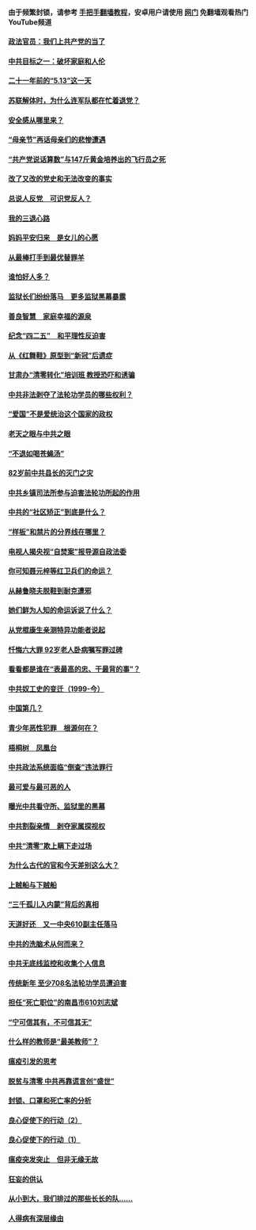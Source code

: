 #### 由于频繁封锁，请参考 [手把手翻墙教程](https://github.com/gfw-breaker/guides/wiki/)，安卓用户请使用 [网门](https://github.com/gfw-breaker/nogfw/blob/master/dl.md?t=05201901) 免翻墙观看热门YouTube频道 

#### [政法官员：我们上共产党的当了](../pages/19/425351.md?t=05201901) 

#### [中共目标之一：破坏家庭和人伦](../pages/19/424454.md?t=05201901) 

#### [二十一年前的“5.13”这一天](../pages/19/424814.md?t=05201901) 

#### [苏联解体时，为什么连军队都在忙着退党？](../pages/19/424335.md?t=05201901) 

#### [安全感从哪里来？](../pages/19/424336.md?t=05201901) 

#### [“母亲节”再话母亲们的悲惨遭遇](../pages/19/424234.md?t=05201901) 

#### [“共产党说话算数”与147斤黄金培养出的飞行员之死](../pages/19/424115.md?t=05201901) 

#### [改了又改的党史和无法改变的事实](../pages/19/424037.md?t=05201901) 

#### [总说人反党　可识党反人？](../pages/19/423820.md?t=05201901) 

#### [我的三退心路](../pages/19/423876.md?t=05201901) 

#### [妈妈平安归来　是女儿的心愿](../pages/19/423947.md?t=05201901) 

#### [从最棒打手到最优替罪羊](../pages/19/423819.md?t=05201901) 

#### [谁怕好人多？](../pages/19/423774.md?t=05201901) 

#### [监狱长们纷纷落马　更多监狱黑幕暴露](../pages/19/423787.md?t=05201901) 

#### [善良智慧　家庭幸福的源泉](../pages/19/423632.md?t=05201901) 

#### [纪念“四二五”　和平理性反迫害](../pages/19/423660.md?t=05201901) 

#### [从《红舞鞋》原型到“新冠”后遗症](../pages/19/423509.md?t=05201901) 

#### [甘肃办“清零转化”培训班 教授恐吓和诱骗](../pages/19/423498.md?t=05201901) 

#### [中共非法剥夺了法轮功学员的哪些权利？](../pages/19/423392.md?t=05201901) 

#### [“爱国”不是爱统治这个国家的政权](../pages/19/423029.md?t=05201901) 

#### [老天之眼与中共之眼](../pages/19/423378.md?t=05201901) 

#### [“不退如喝苍蝇汤”](../pages/19/423287.md?t=05201901) 

#### [82岁前中共县长的灭门之灾](../pages/19/423055.md?t=05201901) 

#### [中共乡镇司法所参与迫害法轮功所起的作用](../pages/19/423064.md?t=05201901) 

#### [中共的“社区矫正”到底是什么？](../pages/19/422870.md?t=05201901) 

#### [“样板”和禁片的分界线在哪里？](../pages/19/422704.md?t=05201901) 

#### [电视人揭央视“自焚案”报导源自政法委](../pages/19/422770.md?t=05201901) 

#### [你可知聂元梓等红卫兵们的命运？](../pages/19/422848.md?t=05201901) 

#### [从赫鲁晓夫脱鞋到耐克遭邪](../pages/19/422826.md?t=05201901) 

#### [她们鲜为人知的命运诉说了什么？](../pages/19/422754.md?t=05201901) 

#### [从党棍康生亲测特异功能者说起](../pages/19/422657.md?t=05201901) 

#### [忏悔六大罪 92岁老人卧病嘱写罪过碑](../pages/19/422750.md?t=05201901) 

#### [看看都是谁在“表最高的忠、干最背的事”？](../pages/19/422703.md?t=05201901) 

#### [中共奴工史的变迁（1999-今）](../pages/19/422656.md?t=05201901) 

#### [中国第几？](../pages/19/422496.md?t=05201901) 

#### [青少年恶性犯罪　根源何在？](../pages/19/422449.md?t=05201901) 

#### [梧桐树　凤凰台](../pages/19/422442.md?t=05201901) 

#### [中共政法系统面临“倒查”违法罪行](../pages/19/422497.md?t=05201901) 

#### [最可爱与最可恶的人](../pages/19/422448.md?t=05201901) 

#### [曝光中共看守所、监狱里的黑幕](../pages/19/422390.md?t=05201901) 

#### [中共割裂亲情　剥夺家属探视权](../pages/19/422364.md?t=05201901) 

#### [中共“清零”欺上瞒下走过场](../pages/19/422306.md?t=05201901) 

#### [为什么古代的官和今天差别这么大？](../pages/19/422228.md?t=05201901) 

#### [上贼船与下贼船](../pages/19/422276.md?t=05201901) 

#### [“三千孤儿入内蒙”背后的真相](../pages/19/422229.md?t=05201901) 

#### [天道好还　又一中央610副主任落马](../pages/19/422155.md?t=05201901) 

#### [中共的洗脑术从何而来？](../pages/19/422154.md?t=05201901) 

#### [中共无底线监控和收集个人信息](../pages/19/422039.md?t=05201901) 

#### [传统新年 至少708名法轮功学员遭迫害](../pages/19/421946.md?t=05201901) 

#### [担任“死亡职位”的南昌市610刘志斌](../pages/19/421957.md?t=05201901) 

#### [“宁可信其有，不可信其无”](../pages/19/421691.md?t=05201901) 

#### [什么样的教师是“最美教师”？](../pages/19/421755.md?t=05201901) 

#### [瘟疫引发的思考](../pages/19/421594.md?t=05201901) 

#### [脱贫与清零 中共再靠谎言创“盛世”](../pages/19/421590.md?t=05201901) 

#### [封锁、口罩和死亡率的分析](../pages/19/421495.md?t=05201901) 

#### [良心促使下的行动（2）](../pages/19/421361.md?t=05201901) 

#### [良心促使下的行动（1）](../pages/19/421302.md?t=05201901) 

#### [瘟疫突发突止　但非无缘无故](../pages/19/421281.md?t=05201901) 

#### [狂妄的供认](../pages/19/421199.md?t=05201901) 

#### [从小到大，我们排过的那些长长的队……](../pages/19/421243.md?t=05201901) 

#### [人得病有深层缘由](../pages/19/420864.md?t=05201901) 

